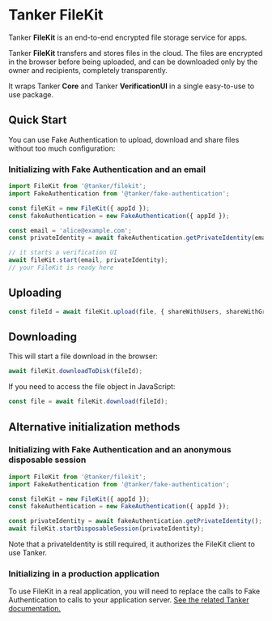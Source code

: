 # Tanker FileKit

Tanker **FileKit** is an end-to-end encrypted file storage service for apps.

Tanker **FileKit** transfers and stores files in the cloud. The files are encrypted in the browser before being uploaded, and
can be downloaded only by the owner and recipients, completely transparently.

It wraps Tanker **Core** and Tanker **VerificationUI** in a single easy-to-use to use package.

## Quick Start

You can use Fake Authentication to upload, download and share files without too much configuration:

### Initializing with Fake Authentication and an email

```javascript
import FileKit from '@tanker/filekit';
import FakeAuthentication from '@tanker/fake-authentication';

const fileKit = new FileKit({ appId });
const fakeAuthentication = new FakeAuthentication({ appId });

const email = 'alice@example.com';
const privateIdentity = await fakeAuthentication.getPrivateIdentity(email);

// it starts a verification UI
await fileKit.start(email, privateIdentity);
// your FileKit is ready here
```

## Uploading

```javascript
const fileId = await fileKit.upload(file, { shareWithUsers, shareWithGroups });
```

## Downloading

This will start a file download in the browser:

```javascript
await fileKit.downloadToDisk(fileId);
```

If you need to access the file object in JavaScript:

```javascript
const file = await fileKit.download(fileId);
```

## Alternative initialization methods

### Initializing with Fake Authentication and an anonymous disposable session

```javascript
import FileKit from '@tanker/filekit';
import FakeAuthentication from '@tanker/fake-authentication';

const fileKit = new FileKit({ appId });
const fakeAuthentication = new FakeAuthentication({ appId });

const privateIdentity = await fakeAuthentication.getPrivateIdentity();
await fileKit.startDisposableSession(privateIdentity);
```

<aside class="note">
Note that a privateIdentity is still required, it authorizes the FileKit client to use Tanker.
</aside>

### Initializing in a production application

To use FileKit in a real application, you will need to replace the calls to Fake Authentication to calls to your application server. [See the related Tanker documentation.](https://docs.tanker.io/latest/guide/adapting-server-code/)

